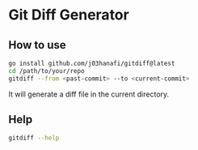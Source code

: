 # Git Diff Generator

## How to use
```bash
go install github.com/j03hanafi/gitdiff@latest
cd /path/to/your/repo
gitdiff --from <past-commit> --to <current-commit>
```

It will generate a diff file in the current directory.

## Help
```bash
gitdiff --help
```